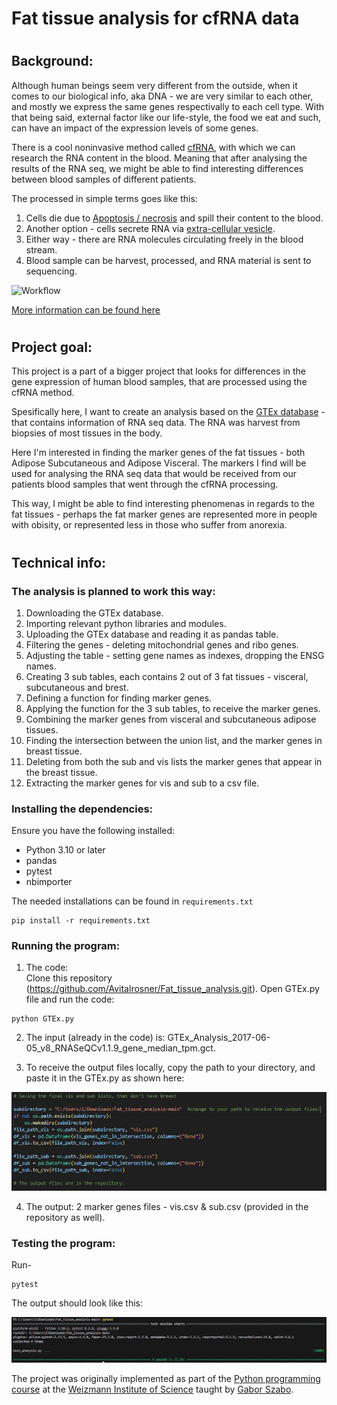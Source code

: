# Fat tissue analysis for cfRNA data

#
## Background:

Although human beings seem very different from the outside, when it comes to our biological info, aka DNA - we are very similar to each other, and mostly we express the same genes respectivally to each cell type.
With that being said, external factor like our life-style, the food we eat and such, can have an impact of the expression levels of some genes. 

There is a cool noninvasive method called [cfRNA](https://www.illumina.com/science/genomics-research/articles/circulating-rna-sequencing-enables-noninvasive-monitoring-dynamic-changes-in-human-health.html), with which we can research the RNA content in the blood.
Meaning that after analysing the results of the RNA seq, we might be able to find interesting differences between blood samples of different patients.

The processed in simple terms goes like this:

1. Cells die due to [Apoptosis / necrosis](https://www.ncbi.nlm.nih.gov/pmc/articles/PMC1087413/) and spill their content to the blood.
2. Another option - cells secrete RNA via [extra-cellular vesicle](https://www.nature.com/articles/s41577-022-00763-8).
3. Either way - there are RNA molecules circulating freely in the blood stream.
4. Blood sample can be harvest, processed, and RNA material is sent to sequencing.

![Workflow](https://ars.els-cdn.com/content/image/1-s2.0-S1471491421000022-gr1_lrg.jpg)

[More information can be found here](https://www.sciencedirect.com/science/article/pii/S1471491421000022?via%3Dihub#f0005)

#
## Project goal:

This project is a part of a bigger project that looks for differences in the gene expression of human blood samples, that are processed using the cfRNA method.

Spesifically here, I want to create an analysis based on the [GTEx database](https://gtexportal.org/home/) - that contains information of RNA seq data. The RNA was harvest from biopsies of most tissues in the body.

Here I'm interested in finding the marker genes of the fat tissues - both Adipose Subcutaneous and Adipose Visceral.
The markers I find will be used for analysing the RNA seq data that would be received from our patients blood samples that went through the cfRNA processing.

This way, I might be able to find interesting phenomenas in regards to the fat tissues - perhaps the fat marker genes are represented more in people with obisity, or represented less in those who suffer from anorexia.

#
## Technical info:

### The analysis is planned to work this way:

1. Downloading the GTEx database.
2. Importing relevant python libraries and modules.
3. Uploading the GTEx database and reading it as pandas table.
4. Filtering the genes - deleting mitochondrial genes and ribo genes.
5. Adjusting the table - setting gene names as indexes, dropping the ENSG names.
6. Creating 3 sub tables, each contains 2 out of 3 fat tissues - visceral, subcutaneous and brest.
7. Defining a function for finding marker genes.
8. Applying the function for the 3 sub tables, to receive the marker genes.
9. Combining the marker genes from visceral and subcutaneous adipose tissues.
10. Finding the intersection between the union list, and the marker genes in breast tissue.
10. Deleting from both the sub and vis lists the marker genes that appear in the breast tissue.
11. Extracting the marker genes for vis and sub to a csv file.

   
### Installing the dependencies:
Ensure you have the following installed:
- Python 3.10 or later
- pandas
- pytest
- nbimporter

The needed installations can be found in `requirements.txt`
```
pip install -r requirements.txt
```


### Running the program:

1. The code:           
Clone this repository (https://github.com/Avitalrosner/Fat_tissue_analysis.git).
Open GTEx.py file and run the code:

```
python GTEx.py
```

2. The input (already in the code) is:
GTEx_Analysis_2017-06-05_v8_RNASeQCv1.1.9_gene_median_tpm.gct.

3. To receive the output files locally, copy the path to your directory, and paste it in the GTEx.py as shown here:

![Path to the directory](./output_files.JPG)

4. The output:
2 marker genes files - vis.csv & sub.csv (provided in the repository as well).

### Testing the program:
Run-
```
pytest
```

The output should look like this:

![Output of test](./output_test.JPG)


The project was originally implemented as part of the [Python programming course](https://github.com/szabgab/wis-python-course-2024-04) at the [Weizmann Institute of Science](https://www.weizmann.ac.il/) taught by [Gabor Szabo](https://szabgab.com/).


